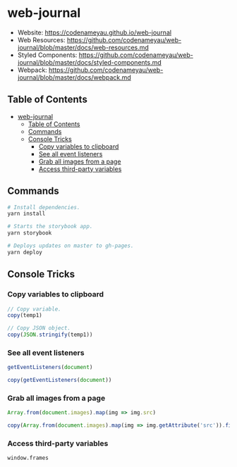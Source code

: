 # web-journal

- Website: https://codenameyau.github.io/web-journal
- Web Resources: https://github.com/codenameyau/web-journal/blob/master/docs/web-resources.md
- Styled Components: https://github.com/codenameyau/web-journal/blob/master/docs/styled-components.md
- Webpack: https://github.com/codenameyau/web-journal/blob/master/docs/webpack.md

## Table of Contents
- [web-journal](#web-journal)
  - [Table of Contents](#table-of-contents)
  - [Commands](#commands)
  - [Console Tricks](#console-tricks)
    - [Copy variables to clipboard](#copy-variables-to-clipboard)
    - [See all event listeners](#see-all-event-listeners)
    - [Grab all images from a page](#grab-all-images-from-a-page)
    - [Access third-party variables](#access-third-party-variables)

## Commands
```bash
# Install dependencies.
yarn install

# Starts the storybook app.
yarn storybook

# Deploys updates on master to gh-pages.
yarn deploy
```

## Console Tricks

### Copy variables to clipboard
```js
// Copy variable.
copy(temp1)

// Copy JSON object.
copy(JSON.stringify(temp1))
```

### See all event listeners
```js
getEventListeners(document)

copy(getEventListeners(document))
```

### Grab all images from a page
```js
Array.from(document.images).map(img => img.src)

copy(Array.from(document.images).map(img => img.getAttribute('src')).filter(img => !!img))
```

### Access third-party variables
```
window.frames
```

